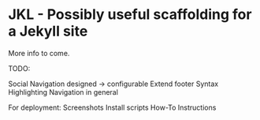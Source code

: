 # JKL - Possibly useful scaffolding for a Jekyll site

More info to come. 


TODO:

Social Navigation designed -> configurable
Extend footer
Syntax Highlighting
Navigation in general


For deployment:
Screenshots
Install scripts
How-To Instructions
